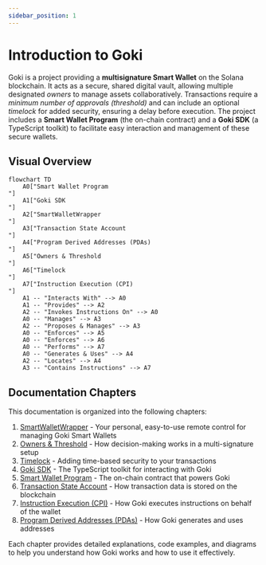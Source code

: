 ```yaml
---
sidebar_position: 1
---
```


# Introduction to Goki

Goki is a project providing a **multisignature Smart Wallet** on the Solana blockchain. It acts as a secure, shared digital vault, allowing multiple designated *owners* to manage assets collaboratively. Transactions require a *minimum number of approvals (threshold)* and can include an optional *timelock* for added security, ensuring a delay before execution. The project includes a **Smart Wallet Program** (the on-chain contract) and a **Goki SDK** (a TypeScript toolkit) to facilitate easy interaction and management of these secure wallets.

## Visual Overview

```mermaid
flowchart TD
    A0["Smart Wallet Program
"]
    A1["Goki SDK
"]
    A2["SmartWalletWrapper
"]
    A3["Transaction State Account
"]
    A4["Program Derived Addresses (PDAs)
"]
    A5["Owners & Threshold
"]
    A6["Timelock
"]
    A7["Instruction Execution (CPI)
"]
    A1 -- "Interacts With" --> A0
    A1 -- "Provides" --> A2
    A2 -- "Invokes Instructions On" --> A0
    A0 -- "Manages" --> A3
    A2 -- "Proposes & Manages" --> A3
    A0 -- "Enforces" --> A5
    A0 -- "Enforces" --> A6
    A0 -- "Performs" --> A7
    A0 -- "Generates & Uses" --> A4
    A2 -- "Locates" --> A4
    A3 -- "Contains Instructions" --> A7
```

## Documentation Chapters

This documentation is organized into the following chapters:

1. [SmartWalletWrapper](smart-wallet-wrapper) - Your personal, easy-to-use remote control for managing Goki Smart Wallets
2. [Owners & Threshold](owners-threshold) - How decision-making works in a multi-signature setup
3. [Timelock](timelock) - Adding time-based security to your transactions
4. [Goki SDK](goki-sdk) - The TypeScript toolkit for interacting with Goki
5. [Smart Wallet Program](smart-wallet-program) - The on-chain contract that powers Goki
6. [Transaction State Account](transaction-state-account) - How transaction data is stored on the blockchain
7. [Instruction Execution (CPI)](instruction-execution-cpi) - How Goki executes instructions on behalf of the wallet
8. [Program Derived Addresses (PDAs)](program-derived-addresses-pdas) - How Goki generates and uses addresses

Each chapter provides detailed explanations, code examples, and diagrams to help you understand how Goki works and how to use it effectively.
